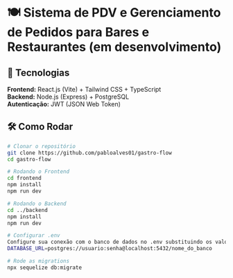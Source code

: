 # 🍽️ Sistema de PDV e Gerenciamento de Pedidos para Bares e Restaurantes (em desenvolvimento)

## 🚀 Tecnologias  
**Frontend:** React.js (Vite) + Tailwind CSS + TypeScript  
**Backend:** Node.js (Express) + PostgreSQL  
**Autenticação:** JWT (JSON Web Token)  

## 🛠️ Como Rodar  
```sh
# Clonar o repositório
git clone https://github.com/pabloalves01/gastro-flow
cd gastro-flow

# Rodando o Frontend
cd frontend
npm install
npm run dev

# Rodando o Backend
cd ../backend
npm install
npm run dev

# Configurar .env
Configure sua conexão com o banco de dados no .env substituindo os valores abaixo
DATABASE_URL=postgres://usuario:senha@localhost:5432/nome_do_banco

# Rode as migrations
npx sequelize db:migrate

